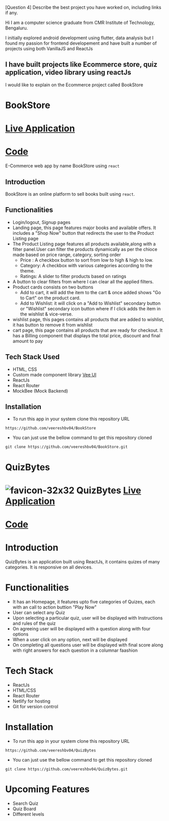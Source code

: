 [Question 4] Describe the best project you have worked on, including links if any.


Hi I am a computer science graduate from CMR Institute of Technology, Bengaluru.

I initially explored android development using flutter, data analysis but I found my passion for frontend developement and have built a number of projects using both VanillaJS and ReactJs

## I have built projects like Ecommerce store, quiz application, video library using reactJs

I would like to explain on the Ecommerce project called BookStore


# BookStore 
# [Live Application](https://reactquizbytes.netlify.app/)
# [Code](https://github.com/veereshbv04/BookStore)
 E-Commerce web app by name BookStore using `react`

## Introduction
 BookStore is an online platform to sell books built using `react`. 

## Functionalities
* Login/logout, Signup pages
* Landing page, this page features major books and available offers. It includes a "Shop Now" button that
    redirects the user to the Product Listing page
* The Product Listing page features all products available,along with a filter panel.User can  filter the products dynamically as per the chioce made based on price range, category, sorting order
  * Price : A checkbox button to sort from low to high & high to low.
  * Category: A checkbox with various categories according to the theme.
  * Ratings: A slider to filter products based on ratings
* A button to clear filters from where I can clear all the applied filters.
* Product cards consists on two buttons
  * Add to cart, it will add the item to the cart & once added shows "Go to Cart" on the product card.
  * Add to Wishlist: it will click on a "Add to Wishlist" secondary button or "Wishlist" secondary icon button where if I click adds the item in the wishlist & vice-verse.
* wishlist page, this pages contains all products that are added to wishlist, it has button to remove it from wishlist
* cart page, this page contains all products that are ready for checkout. It has a Billing component that displays the total price, discount and final amount to pay

## Tech Stack Used
- HTML, CSS
- Custom made component library [Vee UI]()
- ReactJs
- React Router
- MockBee (Mock Backend)

## Installation
- To run this app in your system clone this repository URL 
 ```
 https://github.com/veereshbv04/BookStore
 ```
 - You can just use the bellow command to get this repository cloned
 ```
 git clone https://github.com/veereshbv04/BookStore.git
 ```



 # QuizBytes
 # ![favicon-32x32](https://user-images.githubusercontent.com/55256099/173639590-54276489-81ed-4011-a83a-feec8c21f9c9.png) QuizBytes [Live Application](https://reactquizbytes.netlify.app/)
# [Code](https://github.com/veereshbv04/QuizBytes)


# Introduction
 QuizBytes is an application built using ReactJs, it contains quizes of many categories. It is responsive on all devices.
 
 # Functionalities
* It has an Homepage, it features upto five categories of Quizes, each with an call to action buttion "Play Now"
* User can select any Quiz
* Upon selecting a particular quiz, user will be displayed with Instructions and rules of the quiz
* On agreeing user will be displayed with a question along with four options
* When a user click on any option, next will be displayed
* On completing all questions user will be displayed with final score along with right answers for each question in a columnar faashion

# Tech Stack
* ReactJs
* HTML/CSS
* React Router
* Netlify for hosting
* Git for version control

# Installation
- To run this app in your system clone this repository URL 
 ```
 https://github.com/veereshbv04/QuizBytes
 ```
 - You can just use the bellow command to get this repository cloned
 ```
 git clone https://github.com/veereshbv04/QuizBytes.git
 ```
 
 # Upcoming Features
 * Search Quiz
 * Quiz Board
 * Different levels 
 
 